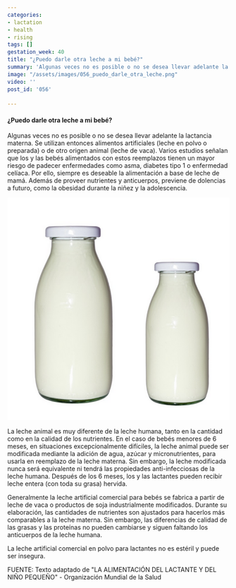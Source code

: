```yaml
---
categories:
- lactation
- health
- rising
tags: []
gestation_week: 40
title: "¿Puedo darle otra leche a mi bebé?"
summary: 'Algunas veces no es posible o no se desea llevar adelante la lactancia materna. '
image: "/assets/images/056_puedo_darle_otra_leche.png"
video: ''
post_id: '056'

---
```

#### ¿Puedo darle otra leche a mi bebé?

Algunas veces no es posible o no se desea llevar adelante la lactancia materna. Se utilizan entonces alimentos artificiales (leche en polvo o preparada) o de otro origen animal (leche de vaca). Varios estudios señalan que los y las bebés alimentados con estos reemplazos tienen un mayor riesgo de padecer enfermedades como asma, diabetes tipo 1 o enfermedad celíaca. Por ello, siempre es deseable la alimentación a base de leche de mamá. Además de proveer nutrientes y anticuerpos, previene de dolencias a futuro, como la obesidad durante la niñez y la adolescencia.

![](/assets/images/056_image-1.png)

La leche animal es muy diferente de la leche humana, tanto en la cantidad como en la calidad de los nutrientes. En el caso de bebés menores de 6 meses, en situaciones excepcionalmente difíciles, la leche animal puede ser modificada mediante la adición de agua, azúcar y micronutrientes, para usarla en reemplazo de la leche materna. Sin embargo, la leche modificada nunca será equivalente ni tendrá las propiedades anti-infecciosas de la leche humana. Después de los 6 meses, los y las lactantes pueden recibir leche entera (con toda su grasa) hervida.

Generalmente la leche artificial comercial para bebés se fabrica a partir de leche de vaca o productos de soja industrialmente modificados. Durante su elaboración, las cantidades de nutrientes son ajustados para hacerlos más comparables a la leche materna. Sin embargo, las diferencias de calidad de las grasas y las proteínas no pueden cambiarse y siguen faltando los anticuerpos de la leche humana.

La leche artificial comercial en polvo para lactantes no es estéril y puede ser insegura.

FUENTE: Texto adaptado de "LA ALIMENTACIÓN DEL LACTANTE Y DEL NIÑO PEQUEÑO" - Organización Mundial de la Salud